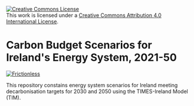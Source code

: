 <a rel="license" href="http://creativecommons.org/licenses/by/4.0/"><img alt="Creative Commons License" style="border-width:0" src="https://i.creativecommons.org/l/by/4.0/88x31.png" /></a><br />This work is licensed under a <a rel="license" href="http://creativecommons.org/licenses/by/4.0/">Creative Commons Attribution 4.0 International License</a>.

# Carbon Budget Scenarios for Ireland's Energy System, 2021-50

[![Frictionless](https://github.com/MaREI-EPMG/ireland-carbon-budget-scenarios-2021/actions/workflows/frictionless.yaml/badge.svg)](https://repository.frictionlessdata.io/report?user=MaREI-EPMG&repo=ireland-carbon-budget-scenarios-2021&flow=frictionless)

This repository constains energy system scenarios for Ireland meeting decarbonisation targets for 2030 and 2050 using the TIMES-Ireland Model (TIM).
